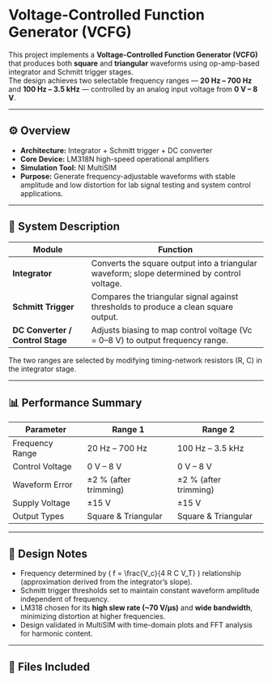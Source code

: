 # Voltage-Controlled Function Generator (VCFG)

This project implements a **Voltage-Controlled Function Generator (VCFG)** that produces both **square** and **triangular** waveforms using op-amp-based integrator and Schmitt trigger stages.  
The design achieves two selectable frequency ranges — **20 Hz – 700 Hz** and **100 Hz – 3.5 kHz** — controlled by an analog input voltage from **0 V – 8 V**.

---

## ⚙️ Overview

- **Architecture:** Integrator + Schmitt trigger + DC converter  
- **Core Device:** LM318N high-speed operational amplifiers  
- **Simulation Tool:** NI MultiSIM  
- **Purpose:** Generate frequency-adjustable waveforms with stable amplitude and low distortion for lab signal testing and system control applications.

---

## 🧩 System Description

| Module | Function |
|---------|-----------|
| **Integrator** | Converts the square output into a triangular waveform; slope determined by control voltage. |
| **Schmitt Trigger** | Compares the triangular signal against thresholds to produce a clean square output. |
| **DC Converter / Control Stage** | Adjusts biasing to map control voltage (Vc = 0–8 V) to output frequency range. |

The two ranges are selected by modifying timing-network resistors (R, C) in the integrator stage.

---

## 📊 Performance Summary

| Parameter | Range 1 | Range 2 |
|------------|----------|----------|
| Frequency Range | 20 Hz – 700 Hz | 100 Hz – 3.5 kHz |
| Control Voltage | 0 V – 8 V | 0 V – 8 V |
| Waveform Error | ±2 % (after trimming) | ±2 % (after trimming) |
| Supply Voltage | ±15 V | ±15 V |
| Output Types | Square & Triangular | Square & Triangular |

---

## 🧠 Design Notes

- Frequency determined by \( f = \frac{V_c}{4 R C V_T} \) relationship (approximation derived from the integrator’s slope).  
- Schmitt trigger thresholds set to maintain constant waveform amplitude independent of frequency.  
- LM318 chosen for its **high slew rate (~70 V/µs)** and **wide bandwidth**, minimizing distortion at higher frequencies.  
- Design validated in MultiSIM with time-domain plots and FFT analysis for harmonic content.

---

## 🧰 Files Included



